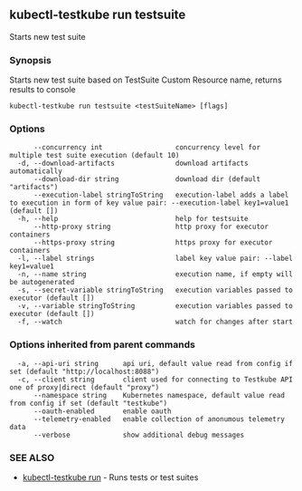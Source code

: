 ## kubectl-testkube run testsuite

Starts new test suite

### Synopsis

Starts new test suite based on TestSuite Custom Resource name, returns results to console

```
kubectl-testkube run testsuite <testSuiteName> [flags]
```

### Options

```
      --concurrency int                  concurrency level for multiple test suite execution (default 10)
  -d, --download-artifacts               download artifacts automatically
      --download-dir string              download dir (default "artifacts")
      --execution-label stringToString   execution-label adds a label to execution in form of key value pair: --execution-label key1=value1 (default [])
  -h, --help                             help for testsuite
      --http-proxy string                http proxy for executor containers
      --https-proxy string               https proxy for executor containers
  -l, --label strings                    label key value pair: --label key1=value1
  -n, --name string                      execution name, if empty will be autogenerated
  -s, --secret-variable stringToString   execution variables passed to executor (default [])
  -v, --variable stringToString          execution variables passed to executor (default [])
  -f, --watch                            watch for changes after start
```

### Options inherited from parent commands

```
  -a, --api-uri string      api uri, default value read from config if set (default "http://localhost:8088")
  -c, --client string       client used for connecting to Testkube API one of proxy|direct (default "proxy")
      --namespace string    Kubernetes namespace, default value read from config if set (default "testkube")
      --oauth-enabled       enable oauth
      --telemetry-enabled   enable collection of anonumous telemetry data
      --verbose             show additional debug messages
```

### SEE ALSO

* [kubectl-testkube run](kubectl-testkube_run.md)	 - Runs tests or test suites

